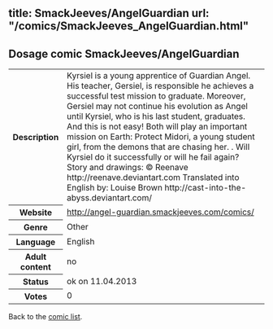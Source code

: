title: SmackJeeves/AngelGuardian
url: "/comics/SmackJeeves_AngelGuardian.html"
---
Dosage comic SmackJeeves/AngelGuardian
-----------------------------------------

<table class="comicinfo">
<tr>
<th>Description</th><td>Kyrsiel is a young apprentice of Guardian Angel. His teacher, Gersiel, is responsible he achieves a successful test mission to graduate. Moreover, Gersiel may not continue his evolution as Angel until Kyrsiel, who is his last student, graduates. And this is not easy! Both will play an important mission on Earth: Protect Midori, a young student girl, from the demons that are chasing her. . Will Kyrsiel do it successfully or will he fail again? Story and drawings: © Reenave http://reenave.deviantart.com Translated into English by: Louise Brown http://cast-into-the-abyss.deviantart.com/</td>
</tr>
<tr>
<th>Website</th><td><a href="http://angel-guardian.smackjeeves.com/comics/">http://angel-guardian.smackjeeves.com/comics/</a></td>
</tr>
<tr>
<th>Genre</th><td>Other</td>
</tr>
<tr>
<th>Language</th><td>English</td>
</tr>
<tr>
<th>Adult content</th><td>no</td>
</tr>
<tr>
<th>Status</th><td>ok on 11.04.2013</td>
</tr>
<tr>
<th>Votes</th><td>0</div></td>
</tr>
</table>

Back to the [comic list](../comic-index.html).
